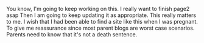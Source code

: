 You know, I'm going to keep working on this.
I really want to finish page2 asap
Then I am going to keep updating it as appropriate. 
This really matters to me. 
I wish that I had been able to find a site like this when I was pregnant.
To give me reassurance since most parent blogs are worst case scenarios.
Parents need to know that it's not a death sentence.
